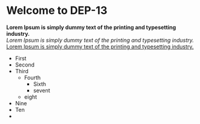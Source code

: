 # Welcome to DEP-13  
**Lorem Ipsum is simply dummy text of the printing and typesetting industry.**  
*Lorem Ipsum is simply dummy text of the printing and typesetting industry.*  
<ins>Lorem Ipsum is simply dummy text of the printing and typesetting industry.  
* First
* Second
* Third
  * Fourth
    * Sixth
    * sevent
  * eight
* Nine
* Ten
* 
